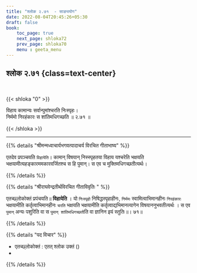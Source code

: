 ```yaml
---
title: "श्लोक २.७१  - साङ्ययोग"
date: 2022-08-04T20:45:26+05:30
draft: false
book:
    toc_page: true
    next_page: shloka72
    prev_page: shloka70
    menu : geeta_menu
---
```




## श्लोक २.७१ {class=text-center}

<br/>

{{< shloka  "0"  >}}

विहाय कामान्यः सर्वान्पुमांश्चरति निःस्पृहः।  
निर्ममो निरहंकारः स शांतिमधिगच्छति ॥ २.७१ ॥

{{< /shloka >}}

---


{{% details "श्रीमन्मध्वाचार्यभगवत्पादाचर्य विरचित  गीताभाष्य" %}}

एतदेव प्रपञ्चयति `विहायेति`। कामान् विषयान् निस्स्पृहतया विहाय यश्चरेति 
भक्षयति भक्षयामीत्यहङ्कारममकारवर्जितश्च स हि पुमान्। 
स एव च मुक्तिमधिगच्छतीत्यर्थः।


{{% /details %}}



{{% details "श्रीराघवेन्द्रतीर्थविरचित गीताविवृतिः " %}}

एतच्छ्लोकोक्तं प्रपंचयति॥ **विहायेति** । 
यो `निःस्पृहो` निषिद्धस्पृहाहीनः,
`निर्ममः` स्वामित्वाभिमानहीनः `निरहंकारः` भक्षयामीति कर्तृत्वाभिमानहीनः
`चरति` भक्षयति भक्षयामीति कर्तृत्वाद्यभिमानत्यागेन विषयाननुभवतीत्यर्थः ।
स एव `पुमान्` अन्यः पशुरिति वा स `पुमान्‌ शांतिमधिगच्छती`ति वा ज्ञानिन इयं
स्तुतिः॥। ७१॥

{{% /details %}}

{{% details "पद विचार" %}}

- एतच्छ्लोकोक्तं  : एतत् श्लोक उक्तं ()
- 

{{% /details %}}
